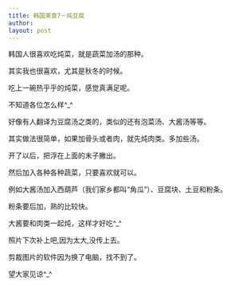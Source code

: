 ```yaml
---
title: 韩国美食7－炖豆腐 
author:
layout: post
---
```

<p>韩国人很喜欢吃炖菜，就是蔬菜加汤的那种。</p>
<p>其实我也很喜欢，尤其是秋冬的时候。</p>
<p>吃上一碗热乎乎的炖菜，感觉真满足呢。</p>
<p>不知道各位怎么样^_^</p>
<p>好像有人翻译为豆腐汤之类的，类似的还有泡菜汤、大酱汤等等。</p>
<p>其实做法很简单，如果加骨头或者肉，就先炖肉类。多加些汤。</p>
<p>开了以后，把浮在上面的末子撇出。</p>
<p>然后加入各种各种蔬菜，只要喜欢就可以。</p>
<p>例如大酱汤加入西葫芦（我们家乡都叫“角瓜”）、豆腐块、土豆和粉条。</p>
<p>粉条要后加，熟的比较快。</p>
<p>大酱要和肉类一起炖，这样才好吃^_^</p>
<p>照片下次补上吧,因为太大,没传上去。</p>
<p>剪裁图片的软件因为换了电脑，找不到了。</p>
<p>望大家见谅^_^</p>
